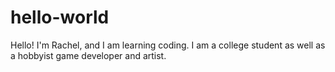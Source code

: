# hello-world
Hello! I'm Rachel, and I am learning coding. I am a college student as well as a hobbyist game developer and artist.
